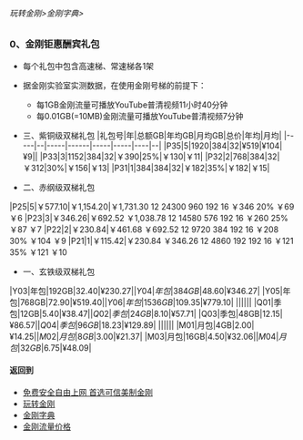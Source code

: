 ###### 玩转金刚>金刚字典>
### 0、金刚钜惠酬宾礼包
- 每个礼包中包含高速梯、常速梯各1架
- 据金刚实验室实测数据，在使用金刚号梯的前提下：
  - 每1GB金刚流量可播放YouTube普清视频11小时40分钟
  - 每0.01GB(=10MB)金刚流量可播放YouTube普清视频7分钟

- 三、紫铜级双梯礼包
|礼包号|年|总额GB|年均GB|月均GB|总价|年均|月均|
|-----|--|-----|------|-----|-----|----|--| 
|P35|5|1920|384|32|¥519|¥104|¥9||
|P33|3|1152|384|32|￥390|25%|￥130|￥11|
|P32|2|768|384|32|￥312|30%|￥156|￥13|
|P31|1|384|384|32|￥182|35%|￥182|￥15|

- 二、赤纲级双梯礼包

|P25|5|￥577.10|￥1,154.20|￥1,731.30	12	24300	960	192	16	￥346	20%	￥69	￥6
|P23|3|￥346.26|￥692.52	￥1,038.78	12	14580	576	192	16	￥260	25%	￥87	￥7
|P22|2|￥230.84|￥461.68	￥692.52	12	9720	384	192	16	￥208	30%	￥104	￥9
|P21|1|￥115.42|￥230.84	￥346.26	12	4860	192	192	16	￥121	35%	￥121	￥10

- 一、玄铁级双梯礼包


|Y03|年包|192GB|$32.40|¥230.27|
|Y04|年包|384GB|$48.60|¥346.27|
|Y05|年包|768GB|$72.90|¥519.40|
|Y06|年包|1536GB|$109.35|¥779.10|
||||||
|Q01|季包|12GB|$5.40|¥38.47|
|Q02|季包|24GB|$8.10|¥57.71| 
|Q03|季包|48GB|$12.15|¥86.57| 
|Q04|季包|96GB|$18.23|¥129.89| 
||||||
|M01|月包|4GB|$2.00|¥14.25|
|M02|月包|8GB|$3.00|¥21.37| 
|M03|月包|16GB|$4.50|¥32.06| 
|M04|月包|32GB|$6.75|¥48.09| 


#### 返回到
- [免费安全自由上网 首选可信美制金刚](https://github.com/a2zitpro/web/blob/master/%E5%BE%80%E5%90%8E%E7%BF%BB.md)
- [玩转金刚](https://github.com/a2zitpro/web/blob/master/LadderFree/A.md)
- [金刚字典](https://github.com/a2zitpro/web/blob/master/LadderFree/kkDictionary/KKDictionary.md)
- [金刚流量价格](https://github.com/a2zitpro/web/blob/master/LadderFree/kkDictionary/Price/KKDTPrice.md)



